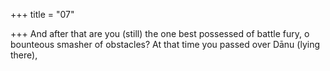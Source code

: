 +++
title = "07"

+++
And after that are you (still) the one best possessed of battle fury, o  bounteous smasher of obstacles?
At that time you passed over Dānu (lying there),
